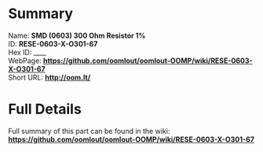 
Summary
=================
  
Name: __SMD (0603) 300 Ohm Resistor 1%__    
ID: __RESE-0603-X-O301-67__   
Hex ID: ____   
WebPage: __https://github.com/oomlout/oomlout-OOMP/wiki/RESE-0603-X-O301-67__   
Short URL: __http://oom.lt/__   

Full Details
==========================
Full summary of this part can be found in the wiki:   
__https://github.com/oomlout/oomlout-OOMP/wiki/RESE-0603-X-O301-67__    

